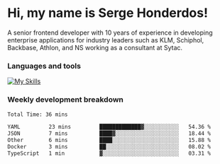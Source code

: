 # Hi, my name is Serge Honderdos!

A senior frontend developer with 10 years of experience in developing enterprise applications for industry leaders such as KLM, Schiphol, Backbase, Athlon, and NS working as a consultant at Sytac.

### Languages and tools
[![My Skills](https://skillicons.dev/icons?i=js,ts,angular,react,vue,nodejs,sqlite,postgres,mongodb,git,azure)](#)

### Weekly development breakdown
<!--START_SECTION:waka-->

```txt
Total Time: 36 mins

YAML         23 mins         █████████████▓░░░░░░░░░░░   54.36 %
JSON         7 mins          ████▓░░░░░░░░░░░░░░░░░░░░   18.44 %
Other        6 mins          ████░░░░░░░░░░░░░░░░░░░░░   15.88 %
Docker       3 mins          ██░░░░░░░░░░░░░░░░░░░░░░░   08.02 %
TypeScript   1 min           ▓░░░░░░░░░░░░░░░░░░░░░░░░   03.31 %
```

<!--END_SECTION:waka-->
